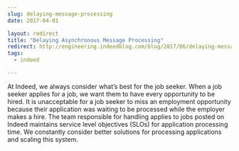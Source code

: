 ```yaml
---
slug: delaying-message-processing
date: 2017-04-01

layout: redirect
title: "Delaying Asynchronous Message Processing"
redirect: http://engineering.indeedblog.com/blog/2017/06/delaying-messages/
tags:
  - indeed

---
```


At Indeed, we always consider what’s best for the job seeker.
When a job seeker applies for a job, we want them to have every opportunity to be hired. 
It is unacceptable for a job seeker to miss an employment opportunity because their application was waiting to be processed while the employer makes a hire. 
The team responsible for handling applies to jobs posted on Indeed maintains service level objectives (SLOs) for application processing time. 
We constantly consider better solutions for processing applications and scaling this system.

<!--more-->
